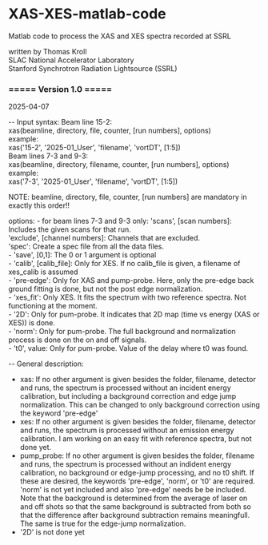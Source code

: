 # XAS-XES-matlab-code
Matlab code to process the XAS and XES spectra recorded at SSRL

written by Thomas Kroll \
SLAC National Accelerator Laboratory \
Stanford Synchrotron Radiation Lightsource (SSRL)

### ===== Version 1.0 =====
2025-04-07

-- Input syntax:
   Beam line 15-2: \
     xas(beamline, directory, file, counter, [run numbers], options) \
      example: \
     xas('15-2', '2025-01_User', 'filename', 'vortDT', [1:5]) \
   Beam lines 7-3 and 9-3: \
     xas(beamline, directory, filename, counter, [run numbers], options) \
      example: \
     xas('7-3', '2025-01_User', 'filename', 'vortDT', [1:5])
 
   NOTE: beamline, directory, file, counter, [run numbers] are mandatory in exactly this order!!
 
   options: - for beam lines 7-3 and 9-3 only: 'scans', [scan numbers]: Includes the given scans for that run.  \
                                               'exclude', [channel numbers]: Channels that are excluded.  \
                                               'spec': Create a spec file from all the data files.  \
            - 'save', [0,1]:  The 0 or 1 argument is optional  \
            - 'calib', [calib_file]:  Only for XES. If no calib_file is given, a filename of xes_calib is assumed \
            - 'pre-edge':  Only for XAS and pump-probe. Here, only the pre-edge back ground fitting is done, but not the post edge normalization. \
            - 'xes_fit': Only XES. It fits the spectrum with two reference spectra. Not functioning at the moment. \
            - '2D': Only for pum-probe. It indicates that 2D map (time vs energy (XAS or XES)) is done. \
            - 'norm': Only for pum-probe. The full background and normalization process is done on the on and off signals. \
            - 't0', value: Only for pum-probe. Value of the delay where t0 was found.
 
 
-- General description:
   - xas: If no other argument is given besides the folder, filename, detector and runs, the spectrum is processed without an incident energy calibration, but including a background correction and edge jump normalization. This can be changed to only background correction using the keyword 'pre-edge'
   - xes: If no other argument is given besides the folder, filename, detector and runs, the spectrum is processed without an emission energy calibration. I am working on an easy fit with reference spectra, but not done yet.
   - pump_probe: If no other argument is given besides the folder, filename and runs, the spectrum is processed without an indident energy calibration, no background or edge-jump processing, and no t0 shift. If these are desired, the keywords 'pre-edge', 'norm', or 't0' are required. 'norm' is not yet included and also 'pre-edge' needs be be included. Note that the background is determined from the average of laser on and off shots so that the same background is subtracted from both so that the difference after background subtraction remains meaningfull. The same is true for the edge-jump normalization.
   - '2D' is not done yet 
